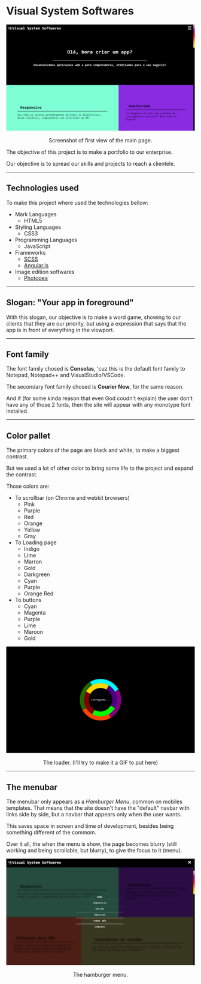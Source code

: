 # Visual System Softwares

![First view of site](images/VSS-start.png)
<p align="center">Screenshot of first view of the main page.</p>

The objective of this project is to make a portfolio to our enterprise.

Our objective is to spread our skills and projects to reach a clientele.

<hr/>

## Technologies used
To make this project where used the technologies bellow:
* Mark Languages
    * HTML5
* Styling Languages
    * CSS3
* Programming Languages
    * JavaScript
* Frameworks
    * [SCSS](https://sass-lang.com/)
    * [Angular.js](https://angularjs.org/)
* Image edition softwares
    * [Photopea](https://www.photopea.com/)

<hr/>

## Slogan: "Your app in foreground"
With this slogan, our objective is to make a word game, showing to our clients that they are our priority, but using a expression that says that the app is in front of everything in the viewport.

<hr/>

## Font family
The font family chosed is <b>Consolas</b>, 'cuz this is the default font family to Notepad, Notepad++ and VisualStudio/VSCode.

The secondary font family chosed is <b>Courier New</b>, for the same reason.

And if (for some kinda reason that even God coudn't explain) the user don't have any of those 2 fonts, then the site will appear with any monotype font installed.

<hr/>

## Color pallet
The primary colors of the page are black and white, to make a biggest contrast.

But we used a lot of other color to bring some life to the project and expand the contrast.

Those colors are:
* To scrollbar (on Chrome and webkit browsers)
    * Pink
    * Purple
    * Red
    * Orange
    * Yellow
    * Gray
* To Loading page
    * Indigo
    * Lime
    * Marron
    * Gold
    * Darkgreen
    * Cyan
    * Purple
    * Orange Red
* To buttons
    * Cyan
    * Magenta
    * Purple
    * Lime
    * Maroon
    * Gold

![Load page](images/VSS-load.png)
<p align="center">The loader. (I'll try to make it a GIF to put here)</p>

<hr/>

## The menubar
The menubar only appears as a <i>Hamburger Menu</i>, common on mobiles templates. That means that the site doesn't have the "default" navbar with links side by side, but a navbar that appears only when the user wants.

This saves space in screen and time of development, besides being something different of the commom.

Over it all, the when the menu is show, the page becomes blurry (still working and being scrollable, but blurry), to give the focus to it (menu).

![Hamburger menu](images/VSS-menu.png)
<p align="center">The hamburger menu.</p>
